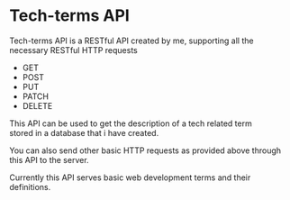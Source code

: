 # Tech-terms API

Tech-terms API is a RESTful API created by me, supporting all the necessary RESTful HTTP requests <br>
<ul>
  <li>GET</li>
  <li>POST</li>
  <li>PUT</li>
  <li>PATCH</li>
  <li>DELETE</li>
 </ul> 
This API can be used to get the description of a tech related term <br>stored in a database that i have created. 

You can also send other basic HTTP requests as provided above through this API to the server.

Currently this API serves basic web development terms and their definitions.
